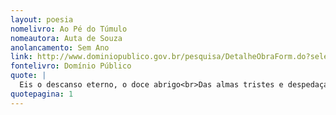```yaml
---
layout: poesia
nomelivro: Ao Pé do Túmulo
nomeautora: Auta de Souza
anolancamento: Sem Ano
link: http://www.dominiopublico.gov.br/pesquisa/DetalheObraForm.do?select_action=&co_obra=81647
fontelivro: Domínio Público
quote: |
  Eis o descanso eterno, o doce abrigo<br>Das almas tristes e despedaçadas;<br>Eis o repouso, enfim; e o sono amigo<br>Já vem cerrar-me as pálpebras cansadas.
quotepagina: 1
---
```

